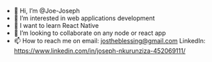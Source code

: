 - 👋 Hi, I’m @Joe-Joseph
- 👀 I’m interested in web applications development
- 🌱 I want to learn React Native
- 👀 I’m looking to collaborate on any node or react app
- 📫 How to reach me on email: jostheblessing@gmail.com LinkedIn: https://www.linkedin.com/in/joseph-nkurunziza-452069111/

<!---
Joe-Joseph/Joe-Joseph is a ✨ special ✨ repository because its `README.md` (this file) appears on your GitHub profile.
You can click the Preview link to take a look at your changes.
--->
